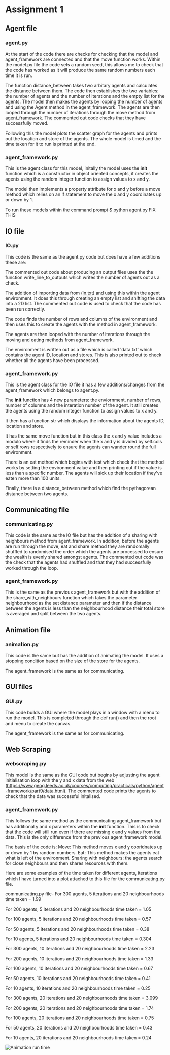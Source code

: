 # Assignment 1

## Agent file
### agent.py
At the start of the code there are checks for checking that the model and agent_framework are connected and that the move function works. Within the model.py file the code sets a random seed, this allows me to check that the code has worked as it will produce the same random numbers each time it is run.

The function distance_between takes two arbitary agents and calculates the distance between them. The code then establishes the two variables: the number of agents and the number of iterations and the empty list for the agents. The model then makes the agents by looping the number of agents and using the Agent method in the agent_framework. The agents are then looped through the number of iterations through the move method from agent_framework. The commented out code checks that they have successfully moved.

Following this the model plots the scatter graph for the agents and prints out the location and store of the agents. 
The whole model is timed and the time taken for it to run is printed at the end. 

### agent_framework.py

This is the agent class for this model, initally the model uses the __init__ function which is a constructor in object oriented concepts, it creates the agents using the random integer function to assign values to x and y.

The model then implements a property attribute for x and y before a move method which relies on an if statement to move the x and y coordinates up or down by 1. 

To run these models within the command prompt $ python agent.py FIX THIS

## IO file
### IO.py

This code is the same as the agent.py code but does have a few additions these are:

The  commented out code about producing an output files uses the the function write_line_to_outputs which writes the number of agents out as a check. 

The addition of importing data from ([in.txt](https://github.com/eleanorb19/eleanorb19.github.io/files/7416359/in.txt)) and using this within the agent environment. It does this through creating an empty list and shifting the data into a 2D list. The commented out code is used to check that the code has been run correctly. 

The code finds the number of rows and columns of the environment and then uses this to create the agents with the method in agent_framework. 

The agents are then looped with the number of iterations through the moving and eating methods from agent_framework.

The environment is written out as a file which is called 'data.txt' which contains the agent ID, location and stores. This is also printed out to check whether all the agents have been processed.

### agent_framework.py

This is the agent class for the IO file it has a few additions/changes from the agent_framework which belongs to agent.py.

The __init__ function has 4 new parameters: the enviornment, number of rows, number of columns and the interation number of the agent. It still creates the agents using the random integer function to assign values to x and y. 

It then has a function str which displays the information about the agents ID, location and store.

It has the same move function but in this class the x and y value includes a modulo where it finds the reminder when the x and y is divided by self.cols or self.rows respectively to ensure the agents can wander round the full environment.

There is an eat method which begins with test which check that the method works by setting the environment value and then printing out if the value is less than a specific number. The agents will sick up their location if they've eaten more than 100 units.

Finally, there is a distance_between method which find the pythagorean distance between two agents.

## Communicating file

### communicating.py

This code is the same as the IO file but has the addition of a sharing with neighbours method from agent_framework. In addition, before the agents are run through the move, eat and share method they are randomally shuffled to randomised the order which the agents are processed to ensure the wealth is evenly shared amongst agents. The commented out code was the check that the agents had shuffled and that they had successfully worked through the loop.

### agent_framework.py

This is the same as the previous agent_framework but with the addition of the share_with_neighbours function which takes the parameter neighbourhood as the set distance parameter and then if the distance between the agents is less than the neighbourhood distance their total store is averaged and split between the two agents. 

## Animation  file
### animation.py

This code is the same but has the addition of animating the model. It uses a stopping condition based on the size of the store for the agents. 
 
The agent_framework is the same as for communicating. 

## GUI files
### GUI.py

This code builds a GUI where the model plays in a window with a menu to run the model. This is completed through the def run() and then the root and menu to create the canvas. 

The agent_framework is the same as for communicating.

## Web Scraping
### webscraping.py

This model is the same as the GUI code but begins by adjusting the agent initialisation loop with the y and x data from the web (https://www.geog.leeds.ac.uk/courses/computing/practicals/python/agent-framework/part9/data.html). The commented code prints the agents to check that the data was successful initalised.

### agent_framework.py
This follows the same method as the communicating agent_framework but has additional y and x parameters within the __init__ function. This is to check that the code will still run even if there are missing x and y values from the data. This is the only difference from the previous agent_framework model.


The basis of the code is:
Move: This method moves x and y cooridnates up or down by 1 by random numbers.
Eat: This method makes the agents eat what is left of the environment.
Sharing with neighbours: the agents search for close neighbours and then shares resources with them. 


Here are some examples of the time taken for different agents, iterations which I have turned into a plot attached to this file for the communicating.py file.

communicating.py file- 
For 300 agents, 5 iterations and 20 neighbourhoods time taken = 1.99

For 200 agents, 5 iterations and 20 neighbourhoods time taken = 1.05

For 100 agents, 5 iterations and 20 neighbourhoods time taken = 0.57

For 50 agents, 5 iterations and 20 neighbourhoods time taken = 0.38

For 10 agents, 5 iterations and 20 neighbourhoods time taken = 0.304

For 300 agents, 10 iterations and 20 neighbourhoods time taken = 2.23

For 200 agents, 10 iterations and 20 neighbourhoods time taken = 1.33

For 100 agents, 10 iterations and 20 neighbourhoods time taken = 0.67

For 50 agents, 10 iterations and 20 neighbourhoods time taken = 0.41

For 10 agents, 10 iterations and 20 neighbourhoods time taken = 0.25

For 300 agents, 20 iterations and 20 neighbourhoods time taken = 3.099

For 200 agents, 20 iterations and 20 neighbourhoods time taken = 1.74

For 100 agents, 20 iterations and 20 neighbourhoods time taken = 0.75

For 50 agents, 20 iterations and 20 neighbourhoods time taken = 0.43

For 10 agents, 20 iterations and 20 neighbourhoods time taken = 0.24

![Animation run time](https://user-images.githubusercontent.com/90636185/137923678-7d9cb111-9a11-42d6-b64c-1fbbc6437fd9.png)



